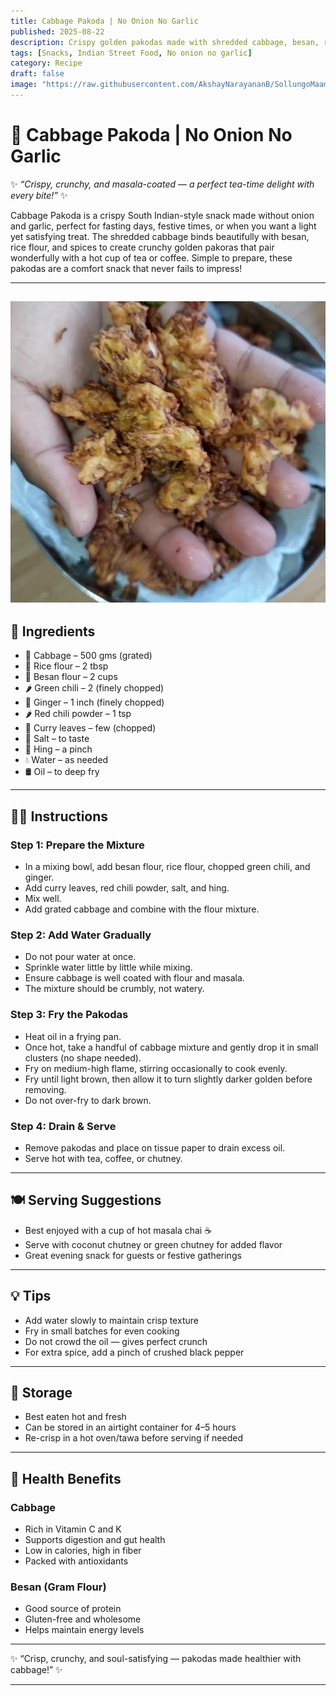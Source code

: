 ```yaml
---
title: Cabbage Pakoda | No Onion No Garlic  
published: 2025-08-22  
description: Crispy golden pakodas made with shredded cabbage, besan, rice flour, and spices — a perfect tea-time snack without onion and garlic.  
tags: [Snacks, Indian Street Food, No onion no garlic]  
category: Recipe  
draft: false  
image: "https://raw.githubusercontent.com/AkshayNarayananB/SollungoMaami/master/images/cabbagepakoda.png"  
---
```


# 🥬 Cabbage Pakoda | No Onion No Garlic  

✨ *“Crispy, crunchy, and masala-coated — a perfect tea-time delight with every bite!”* ✨  

Cabbage Pakoda is a crispy South Indian-style snack made without onion and garlic, perfect for fasting days, festive times, or when you want a light yet satisfying treat. The shredded cabbage binds beautifully with besan, rice flour, and spices to create crunchy golden pakoras that pair wonderfully with a hot cup of tea or coffee. Simple to prepare, these pakodas are a comfort snack that never fails to impress!  

---
![cabbagepakoda](https://raw.githubusercontent.com/AkshayNarayananB/SollungoMaami/master/images/cabbagepakoda.png)  
---


## 🛒 Ingredients  

- 🥬 Cabbage – 500 gms (grated)  
- 🌾 Rice flour – 2 tbsp  
- 🌾 Besan flour – 2 cups  
- 🌶️ Green chili – 2 (finely chopped)  
- 🌿 Ginger – 1 inch (finely chopped)  
- 🌶️ Red chili powder – 1 tsp  
- 🍃 Curry leaves – few (chopped)  
- 🧂 Salt – to taste  
- 🌸 Hing – a pinch  
- 💧 Water – as needed  
- 🛢️ Oil – to deep fry  

---

## 👩‍🍳 Instructions  

### Step 1: Prepare the Mixture  
- In a mixing bowl, add besan flour, rice flour, chopped green chili, and ginger.  
- Add curry leaves, red chili powder, salt, and hing.  
- Mix well.  
- Add grated cabbage and combine with the flour mixture.  

### Step 2: Add Water Gradually  
- Do not pour water at once.  
- Sprinkle water little by little while mixing.  
- Ensure cabbage is well coated with flour and masala.  
- The mixture should be crumbly, not watery.  

### Step 3: Fry the Pakodas  
- Heat oil in a frying pan.  
- Once hot, take a handful of cabbage mixture and gently drop it in small clusters (no shape needed).  
- Fry on medium-high flame, stirring occasionally to cook evenly.  
- Fry until light brown, then allow it to turn slightly darker golden before removing.  
- Do not over-fry to dark brown.  

### Step 4: Drain & Serve  
- Remove pakodas and place on tissue paper to drain excess oil.  
- Serve hot with tea, coffee, or chutney.  

---

## 🍽️ Serving Suggestions  

- Best enjoyed with a cup of hot masala chai ☕  
- Serve with coconut chutney or green chutney for added flavor  
- Great evening snack for guests or festive gatherings  

---

## 💡 Tips  

- Add water slowly to maintain crisp texture  
- Fry in small batches for even cooking  
- Do not crowd the oil — gives perfect crunch  
- For extra spice, add a pinch of crushed black pepper  

---

## 🧊 Storage  

- Best eaten hot and fresh  
- Can be stored in an airtight container for 4–5 hours  
- Re-crisp in a hot oven/tawa before serving if needed  

---
## 🌿 Health Benefits  

### Cabbage  
- Rich in Vitamin C and K  
- Supports digestion and gut health  
- Low in calories, high in fiber  
- Packed with antioxidants  

### Besan (Gram Flour)  
- Good source of protein  
- Gluten-free and wholesome  
- Helps maintain energy levels  

---

✨ “Crisp, crunchy, and soul-satisfying — pakodas made healthier with cabbage!” ✨

---
